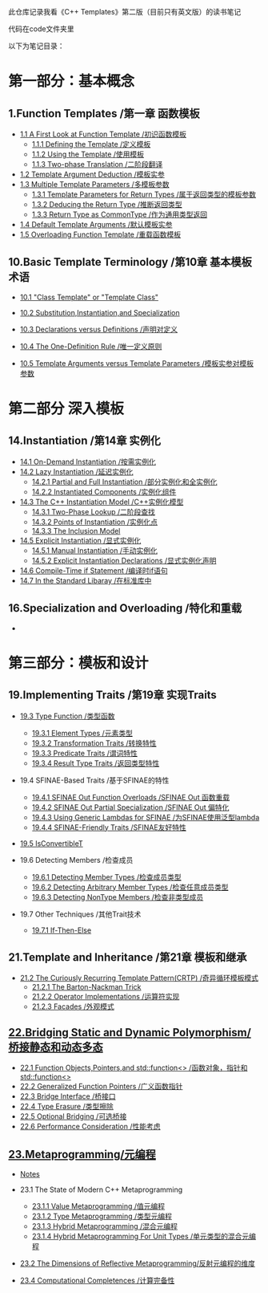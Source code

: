 此仓库记录我看《C++ Templates》第二版（目前只有英文版）的读书笔记

代码在code文件夹里

以下为笔记目录：

# 第一部分：基本概念

## 1.Function Templates /第一章  函数模板

* [1.1 A First Look at Function Template /初识函数模板](https://github.com/Conzxy/CppTemplates_2nd/blob/main/ch1/1.1%20A%20First%20Look%20at%20Function%20Templates.md)
  * [1.1.1 Defining the Template /定义模板](https://github.com/Conzxy/CppTemplates_2nd/blob/main/ch1/1.1.1%20Defining%20the%20Template.md)
  * [1.1.2 Using the Template /使用模板](https://github.com/Conzxy/CppTemplates_2nd/blob/main/ch1/1.1.2%20Using%20the%20Template.md)
  * [1.1.3 Two-phase Translation /二阶段翻译](https://github.com/Conzxy/CppTemplates_2nd/blob/main/ch1/1.1.3%20Two-Phase%20Translation.md)
* [1.2 Template Argument Deduction /模板实参](https://github.com/Conzxy/CppTemplates_2nd/blob/main/ch1/1.2%20Template%20Argument%20Deduction.md)
* [1.3 Multiple Template Parameters /多模板参数](https://github.com/Conzxy/CppTemplates_2nd/blob/main/ch1/1.3%20Multiple%20Template%20Parameters.md)
  * [1.3.1 Template Parameters for Return Types /属于返回类型的模板参数](https://github.com/Conzxy/CppTemplates_2nd/blob/main/ch1/1.3.1%20Template%20Parameters%20for%20Return%20Types.md)
  * [1.3.2 Deducing the Return Type /推断返回类型](https://github.com/Conzxy/CppTemplates_2nd/blob/main/ch1/1.3.2%20Deducing%20the%20Return%20Type.md)
  * [1.3.3 Return Type as CommonType /作为通用类型返回](https://github.com/Conzxy/CppTemplates_2nd/blob/main/ch1/1.3.3%20Return%20Type%20as%20Common%20Type.md)
* [1.4 Default Template Arguments /默认模板实参](https://github.com/Conzxy/CppTemplates_2nd/blob/main/ch1/1.4%20Default%20Template%20Arguments.md)
* [1.5 Overloading Function Template /重载函数模板](https://github.com/Conzxy/CppTemplates_2nd/blob/main/ch1/1.5%20Overloading%20Function%20Templates.md)

## 10.Basic Template Terminology /第10章  基本模板术语

* [10.1 "Class Template" or "Template Class"](https://github.com/Conzxy/CppTemplates_2nd/blob/main/ch10/10.1%20Class%20Template%20or%20Template%20Class%20.md)

* [10.2 Substitution,Instantiation,and Specialization](https://github.com/Conzxy/CppTemplates_2nd/blob/main/ch10/10.2%20Substitution%EF%BC%8CInstantiation%EF%BC%8Cand%20Specialization.md)
* [10.3 Declarations versus Definitions /声明对定义](https://github.com/Conzxy/CppTemplates_2nd/blob/main/ch10/10.3%20Declarations%20versus%20Definitions.md)

* [10.4 The One-Definition Rule /唯一定义原则](https://github.com/Conzxy/CppTemplates_2nd/blob/main/ch10/10.4%20The%20One-Definition%20Rule.md)

* [10.5 Template Arguments versus Template Parameters /模板实参对模板参数](https://github.com/Conzxy/CppTemplates_2nd/blob/main/ch10/10.5%20Template%20Arguments%20versus%20Template%20Parameters.md) 

# 第二部分 深入模板

## 14.Instantiation /第14章  实例化

* [14.1 On-Demand Instantiation /按需实例化](https://github.com/Conzxy/CppTemplates_2nd/blob/main/ch14/14.1%20On-Demand%20Instantiation.md)
* [14.2 Lazy Instantiation /延迟实例化](https://github.com/Conzxy/CppTemplates_2nd/blob/main/ch14/14.2%20Lazy%20Instantiation.md)
  * [14.2.1 Partial and Full Instantiation /部分实例化和全实例化](https://github.com/Conzxy/CppTemplates_2nd/blob/main/ch14/14.2.1%20Partial%20and%20Full%20Instantiation.md)
  * [14.2.2 Instantiated Components /实例化组件](https://github.com/Conzxy/CppTemplates_2nd/blob/main/ch14/14.2.2%20Instantiated%20Components.md)
* [14.3 The C++ Instantiation Model /C++实例化模型](https://github.com/Conzxy/CppTemplates_2nd/blob/main/ch14/14.3%20The%20C%2B%2B%20Instantiation%20Model.md)
  * [14.3.1 Two-Phase Lookup /二阶段查找](https://github.com/Conzxy/CppTemplates_2nd/blob/main/ch14/14.3.1%20Two-phase%20Lookup.md)
  * [14.3.2 Points of Instantiation /实例化点](https://github.com/Conzxy/CppTemplates_2nd/blob/main/ch14/14.3.2%20Points%20of%20Instantiation.md)
  * [14.3.3 The Inclusion Model](https://github.com/Conzxy/CppTemplates_2nd/blob/main/ch14/14.3.3%20The%20Inclusion%20Model.md)
* [14.5 Explicit Instantiation /显式实例化](https://github.com/Conzxy/CppTemplates_2nd/blob/main/ch14/14.5%20Explicit%20Instantiation.md)
  * [14.5.1 Manual Instantiation /手动实例化](https://github.com/Conzxy/CppTemplates_2nd/blob/main/ch14/14.5.1%20Manual%20Instantiation.md)
  * [14.5.2 Explicit Instantiation Declarations /显式实例化声明](https://github.com/Conzxy/CppTemplates_2nd/blob/main/ch14/14.5.2%20Explicit%20Instantiation%20Declaration.md)
* [14.6 Compile-Time if Statement /编译时if语句](https://github.com/Conzxy/CppTemplates_2nd/blob/main/ch14/14.6%20Compile-Time%20if%20Statements.md)
* [14.7 In the Standard Libaray /在标准库中](https://github.com/Conzxy/CppTemplates_2nd/blob/main/ch14/14.7%20In%20the%20Standard%20Libaray.md)

## 16.Specialization and Overloading /特化和重载

* 

# 第三部分：模板和设计

## 19.Implementing Traits /第19章 实现Traits

* [19.3 Type Function /类型函数](https://github.com/Conzxy/CppTemplates_2nd/blob/main/ch19/19.3%20Type%20Function.md)
  * [19.3.1 Element Types /元素类型](https://github.com/Conzxy/CppTemplates_2nd/blob/main/ch19/19.3.1%20Element%20Type.md)
  * [19.3.2 Transformation Traits /转换特性](https://github.com/Conzxy/CppTemplates_2nd/blob/main/ch19/19.3.2%20Transformation%20Traits.md)
  * [19.3.3 Predicate Traits /谓词特性](https://github.com/Conzxy/CppTemplates_2nd/blob/main/ch19/19.3.3%20Perdicate%20Traits.md)
  * [19.3.4 Result Type Traits /返回类型特性](https://github.com/Conzxy/CppTemplates_2nd/blob/main/ch19/19.3.4%20Result%20Type%20Traits.md)

* 19.4 SFINAE-Based Traits /基于SFINAE的特性
  * [19.4.1 SFINAE Out Function Overloads /SFINAE Out 函数重载](https://github.com/Conzxy/CppTemplates_2nd/blob/main/ch19/19.4.1%20SFINAE%20Out%20Function%20Overloads.md)
  * [19.4.2 SFINAE Out Partial Specialization /SFINAE Out 偏特化](https://github.com/Conzxy/CppTemplates_2nd/blob/main/ch19/19.4.2%20SFINAE%20Out%20Partial%20Specialization.md)
  * [19.4.3 Using Generic Lambdas for SFINAE /为SFINAE使用泛型lambda](https://github.com/Conzxy/CppTemplates_2nd/blob/main/ch19/19.4.3%20Using%20Generic%20Lambda%20for%20SFINAE.md)
  * [19.4.4 SFINAE-Friendly Traits /SFINAE友好特性](https://github.com/Conzxy/CppTemplates_2nd/blob/main/ch19/19.4.4%20SFINAE-Friendly.md)

* [19.5 IsConvertibleT](https://github.com/Conzxy/CppTemplates_2nd/blob/main/ch19/19.5%20IsConvertibleT.md)

* 19.6 Detecting Members /检查成员
  * [19.6.1 Detecting Member Types /检查成员类型](https://github.com/Conzxy/CppTemplates_2nd/blob/main/ch19/19.6.1%20Detecting%20Member%20Types.md)
  * [19.6.2 Detecting Arbitrary Member Types /检查任意成员类型](https://github.com/Conzxy/CppTemplates_2nd/blob/main/ch19/19.6.2%20Detecting%20Arbitrary%20Member%20Types.md)
  * [19.6.3 Detecting NonType Members /检查非类型成员](https://github.com/Conzxy/CppTemplates_2nd/blob/main/ch19/19.6.3%20Detecting%20Nontype%20Member.md)

* 19.7 Other Techniques /其他Trait技术
  * [19.7.1 If-Then-Else](https://github.com/Conzxy/CppTemplates_2nd/blob/main/ch19/19.7.1%20IfThenElse.md)

## 21.Template and Inheritance /第21章  模板和继承

* [21.2 The Curiously Recurring Template Pattern(CRTP) /奇异循环模板模式](https://github.com/Conzxy/CppTemplates_2nd/blob/main/ch21/21.2%20CRTP.md)
  * [21.2.1 The Barton-Nackman Trick](https://github.com/Conzxy/CppTemplates_2nd/blob/main/ch21/21.2.1%20The%20Barton-Nackman%20Trick.md)
  * [21.2.2 Operator Implementations /运算符实现](https://github.com/Conzxy/CppTemplates_2nd/blob/main/ch21/21.2.2%20Operator%20Implements.md)
  * [21.2.3 Facades /外观模式](https://github.com/Conzxy/CppTemplates_2nd/blob/main/ch21/21.2.3%20Facades.md)

## [22.Bridging Static and Dynamic Polymorphism/桥接静态和动态多态](https://github.com/Conzxy/CppTemplates_2nd/blob/main/ch22/preface.md)

* [22.1 Function Objects,Pointers,and std::function<> /函数对象，指针和std::function<>](https://github.com/Conzxy/CppTemplates_2nd/blob/main/ch22/22.1%20Function%20Objects%2CPointers%2Cand%20stdfunction.md)
* [22.2 Generalized Function Pointers /广义函数指针](https://github.com/Conzxy/CppTemplates_2nd/blob/main/ch22/22.2%20Generalized%20Function%20Pointers.md)
* [22.3 Bridge Interface /桥接口](https://github.com/Conzxy/CppTemplates_2nd/blob/main/ch22/22.3%20Bridge%20Interface.md)
* [22.4 Type Erasure /类型擦除](https://github.com/Conzxy/CppTemplates_2nd/blob/main/ch22/22.4%20Type%20erasure.md)
* [22.5 Optional Bridging /可选桥接](https://github.com/Conzxy/CppTemplates_2nd/blob/main/ch22/22.5%20Optional%20Bridging.md)
* [22.6 Performance Consideration /性能考虑](https://github.com/Conzxy/CppTemplates_2nd/blob/main/ch22/22.6%20Performance%20Considerations.md)

## [23.Metaprogramming/元编程](https://github.com/Conzxy/CppTemplates_2nd/blob/main/ch23/Preface.md)

* [Notes](https://github.com/Conzxy/CppTemplates_2nd/blob/main/ch23/Structure.md)

* 23.1 The State of Modern C++ Metaprogramming
  * [23.1.1 Value Metaprogramming /值元编程](https://github.com/Conzxy/CppTemplates_2nd/blob/main/ch23/23.1.1%20Value%20Metaprogramming.md)
  * [23.1.2 Type Metaprogramming /类型元编程](https://github.com/Conzxy/CppTemplates_2nd/blob/main/ch23/23.1.2%20Type%20Metaprogramming.md)
  * [23.1.3 Hybrid Metaprogramming /混合元编程](https://github.com/Conzxy/CppTemplates_2nd/blob/main/ch23/23.1.3%20Hybrid%20Metaprogramming.md)
  * [23.1.4 Hybrid Metaprogramming For Unit Types /单元类型的混合元编程](https://github.com/Conzxy/CppTemplates_2nd/blob/main/ch23/23.1.4%20Hybrid%20Metaprogramming%20for%20Unit%20Type.md)

* [23.2 The Dimensions of Reflective Metaprogramming/反射元编程的维度](https://github.com/Conzxy/CppTemplates_2nd/blob/main/ch23/23.2%20The%20Dimensions%20of%20Reflective%20Metaprogramming.md)
* [23.4 Computational Completences /计算完备性](https://github.com/Conzxy/CppTemplates_2nd/blob/main/ch23/23.4%20Computational%20Completeness.md)

